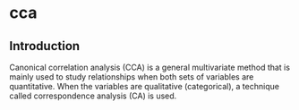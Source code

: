# cca
## Introduction
Canonical correlation analysis (CCA) is a general multivariate method that is mainly used to study relationships when both sets of variables are quantitative. When the variables are qualitative (categorical), a technique called correspondence analysis (CA) is used.
